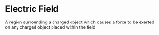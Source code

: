 # Electric Field
A region surrounding a charged object which causes a force to be exerted on any charged object placed within the field